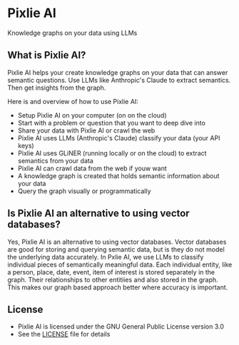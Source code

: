 # Pixlie AI
Knowledge graphs on your data using LLMs

## What is Pixlie AI?
Pixlie AI helps your create knowledge graphs on your data that can answer semantic questions.
Use LLMs like Anthropic's Claude to extract semantics. Then get insights from the graph.

Here is and overview of how to use Pixlie AI:
- Setup Pixlie AI on your computer (on  on the cloud)
- Start with a problem or question that you want to deep dive into
- Share your data with Pixlie AI or crawl the web
- Pixlie AI uses LLMs (Anthropic's Claude) classify your data (your API keys)
- Pixlie AI uses GLiNER (running locally or on the cloud) to extract semantics from your data
- Pixlie AI can crawl data from the web if youw want
- A knowledge graph is created that holds semantic information about your data
- Query the graph visually or programmatically


## Is Pixlie AI an alternative to using vector databases?
Yes, Pixlie AI is an alternative to using vector databases. Vector databases are good for storing and querying semantic data,
but is they do not model the underlying data accurately. In Pxlie AI, we use LLMs to classify individual pieces of semantically
meaningful data. Each individual entity, like a person, place, date, event, item of interest is stored separately in the graph.
Their relationships to other entitiies and also stored in the graph. This makes our graph based approach better where accuracy is
important.


## License
- Pixlie AI is licensed under the GNU General Public License version 3.0
- See the [LICENSE](LICENSE) file for details
